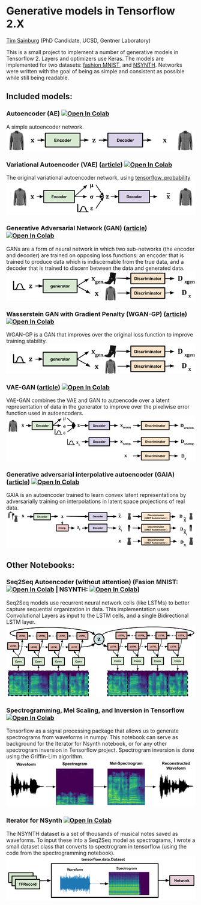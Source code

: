 Generative models in Tensorflow 2.X
==============================

[Tim Sainburg](https://timsainburg.com/) (PhD Candidate, UCSD, Gentner Laboratory)

This is a small project to implement a number of generative models in Tensorflow 2. Layers and optimizers use Keras. The models are implemented for two datasets: [fashion MNIST](https://github.com/zalandoresearch/fashion-mnist), and [NSYNTH](https://magenta.tensorflow.org/datasets/nsynth). Networks were written with the goal of being as simple and consistent as possible while still being readable. 

## Included models:
### Autoencoder (AE) [![Open In Colab](https://colab.research.google.com/assets/colab-badge.svg)](https://colab.research.google.com/github/timsainb/tensorflow2-generative-models/)
A simple autoencoder network.
![an autoencoder](imgs/ae.png)

### Variational Autoencoder (VAE) ([article](https://arxiv.org/abs/1312.6114)) [![Open In Colab](https://colab.research.google.com/assets/colab-badge.svg)](https://colab.research.google.com/github/timsainb/tensorflow2-generative-models/)
The original variational autoencoder network,  using [tensorflow_probability](https://github.com/tensorflow/probability)
![variational autoencoder](imgs/vae.png)

### Generative Adversarial Network (GAN) ([article](https://arxiv.org/abs/1406.2661)) [![Open In Colab](https://colab.research.google.com/assets/colab-badge.svg)](https://colab.research.google.com/github/timsainb/tensorflow2-generative-models/)
GANs are a form of neural network in which two sub-networks (the encoder and decoder) are trained on opposing loss functions: an encoder that is trained to produce data which is indiscernable from the true data, and a decoder that is trained to discern between the data and generated data.
![gan](imgs/gan.png)

### Wasserstein GAN with Gradient Penalty (WGAN-GP) ([article](https://arxiv.org/abs/1701.07875)) [![Open In Colab](https://colab.research.google.com/assets/colab-badge.svg)](https://colab.research.google.com/github/timsainb/tensorflow2-generative-models/)
WGAN-GP is a GAN that improves over the original loss function to improve training stability. 
![wgan gp](imgs/gan.png)

### VAE-GAN ([article](https://arxiv.org/abs/1512.09300)) [![Open In Colab](https://colab.research.google.com/assets/colab-badge.svg)](https://colab.research.google.com/github/timsainb/tensorflow2-generative-models/)
VAE-GAN combines the VAE and GAN to autoencode over a latent representation of data in the generator to improve over the pixelwise error function used in autoencoders. 
![vae gan](imgs/vaegan.png)

### Generative adversarial interpolative autoencoder (GAIA) ([article](https://arxiv.org/abs/1807.06650)) [![Open In Colab](https://colab.research.google.com/assets/colab-badge.svg)](https://colab.research.google.com/github/timsainb/tensorflow2-generative-models/)
GAIA is an autoencoder trained to learn convex latent representations by adversarially training on interpolations in latent space projections of real data. 
![generative adversarial interpolative autoencoding network](imgs/gaia.png)

## Other Notebooks:

### Seq2Seq Autoencoder (without attention) (Fasion MNIST: [![Open In Colab](https://colab.research.google.com/assets/colab-badge.svg)](https://colab.research.google.com/github/timsainb/tensorflow2-generative-models/) | NSYNTH: [![Open In Colab](https://colab.research.google.com/assets/colab-badge.svg)](https://colab.research.google.com/github/timsainb/tensorflow2-generative-models/))
Seq2Seq models use recurrent neural network cells (like LSTMs) to better capture sequential organization in data. This implementation uses Convolutional Layers as input to the LSTM cells, and a single Bidirectional LSTM layer. 
![a seq2seq bidirectional lstm in tensorflow 2.0](imgs/seq2seq.png)

### Spectrogramming, Mel Scaling, and Inversion in Tensorflow [![Open In Colab](https://colab.research.google.com/assets/colab-badge.svg)](https://colab.research.google.com/github/timsainb/tensorflow2-generative-models/)
Tensorflow as a signal processing package that allows us to generate spectrograms from waveforms in numpy. This notebook can serve as background for the Iterator for Nsynth notebook, or for any other spectrogram inversion in Tensorflow project. Spectrogram inversion is done using the Griffin-Lim algorithm. 
![spectrogram inversion in tensorflow 2.0](imgs/spectrogram-inversion.png)


### Iterator for NSynth [![Open In Colab](https://colab.research.google.com/assets/colab-badge.svg)](https://colab.research.google.com/github/timsainb/tensorflow2-generative-models/)
The NSYNTH dataset is a set of thousands of musical notes saved as waveforms. To input these into a Seq2Seq model as spectrograms, I wrote a small dataset class that converts to spectrogram in tensorflow (using the code from the spectrogramming notebook). 
![a dataset iterator for tensorflow 2.0](imgs/nsynth-dataset.png)
